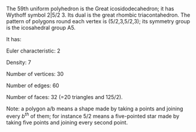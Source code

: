 The 59th uniform polyhedron is the Great icosidodecahedron; it has
Wythoff symbol 2|5/2 3. Its dual is the great rhombic triacontahedron.
The pattern of polygons round each vertex is (5/2,3,5/2,3); its symmetry
group is the icosahedral group A5.

It has:

Euler characteristic: 2

Density: 7

Number of vertices: 30

Number of edges: 60

Number of faces: 32 (=20 triangles and 12<span>5/2</span>).

Note: a polygon a/b means a shape made by taking a points and joining
every $b^{th}$ of them; for instance 5/2 means a five-pointed star made
by taking five points and joining every second point.
